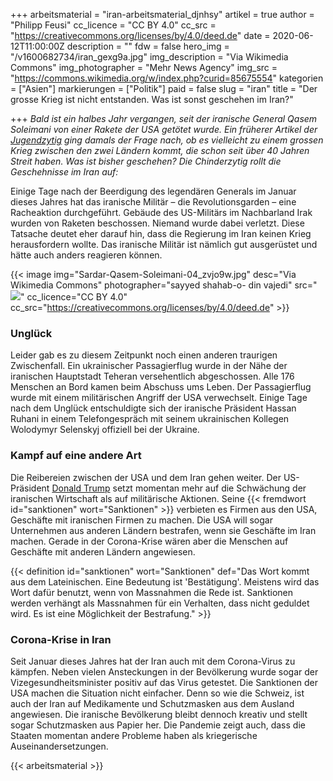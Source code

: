 +++
arbeitsmaterial = "iran-arbeitsmaterial_djnhsy"
artikel = true
author = "Philipp Feusi"
cc_licence = "CC BY 4.0"
cc_src = "https://creativecommons.org/licenses/by/4.0/deed.de"
date = 2020-06-12T11:00:00Z
description = ""
fdw = false
hero_img = "/v1600682734/iran_gexg9a.jpg"
img_description = "Via Wikimedia Commons"
img_photographer = "Mehr News Agency"
img_src = "https://commons.wikimedia.org/w/index.php?curid=85675554"
kategorien = ["Asien"]
markierungen = ["Politik"]
paid = false
slug = "iran"
title = "Der grosse Krieg ist nicht entstanden. Was ist sonst geschehen im Iran?"

+++
_Bald ist ein halbes Jahr vergangen, seit der iranische General Qasem Soleimani von einer Rakete der USA getötet wurde. Ein früherer Artikel der_ [_Jugendzytig_](https://www.jugendzytig.ch/kriegimiran) _ging damals der Frage nach, ob es vielleicht zu einem grossen Krieg zwischen den zwei Ländern kommt, die schon seit über 40 Jahren Streit haben. Was ist bisher geschehen? Die Chinderzytig rollt die Geschehnisse im Iran auf:_

Einige Tage nach der Beerdigung des legendären Generals im Januar dieses Jahres hat das iranische Militär – die Revolutionsgarden – eine Racheaktion durchgeführt. Gebäude des US-Militärs im Nachbarland Irak wurden von Raketen beschossen. Niemand wurde dabei verletzt. Diese Tatsache deutet eher darauf hin, dass die Regierung im Iran keinen Krieg herausfordern wollte. Das iranische Militär ist nämlich gut ausgerüstet und hätte auch anders reagieren können.

{{< image img="Sardar-Qasem-Soleimani-04_zvjo9w.jpg" desc="Via Wikimedia Commons" photographer="sayyed shahab-o- din vajedi" src="![](https://commons.wikimedia.org/wiki/File:Sardar_Qasem_Soleimani-04.jpg)" cc_licence="CC BY 4.0" cc_src="https://creativecommons.org/licenses/by/4.0/deed.de" >}}

### Unglück​

Leider gab es zu diesem Zeitpunkt noch einen anderen traurigen Zwischenfall. Ein ukrainischer Passagierflug wurde in der Nähe der iranischen Hauptstadt Teheran versehentlich abgeschossen. Alle 176 Menschen an Bord kamen beim Abschuss ums Leben. Der Passagierflug wurde mit einem militärischen Angriff der USA verwechselt. Einige Tage nach dem Unglück entschuldigte sich der iranische Präsident Hassan Ruhani in einem Telefongespräch mit seinem ukrainischen Kollegen Wolodymyr Selenskyj offiziell bei der Ukraine.

### Kampf auf eine andere Art

Die Reibereien zwischen der USA und dem Iran gehen weiter. Der US-Präsident [Donald Trump](https://www.chinderzytig.ch/donaldtrump) setzt momentan mehr auf die Schwächung der iranischen Wirtschaft als auf militärische Aktionen. Seine {{< fremdwort id="sanktionen" wort="Sanktionen" >}} verbieten es Firmen aus den USA, Geschäfte mit iranischen Firmen zu machen. Die USA will sogar Unternehmen aus anderen Ländern bestrafen, wenn sie Geschäfte im Iran machen. Gerade in der Corona-Krise wären aber die Menschen auf Geschäfte mit anderen Ländern angewiesen.

{{< definition id="sanktionen" wort="Sanktionen" def="Das Wort kommt aus dem Lateinischen. Eine Bedeutung ist 'Bestätigung'. Meistens wird das Wort dafür benutzt, wenn von Massnahmen die Rede ist. Sanktionen werden verhängt als Massnahmen für ein Verhalten, dass nicht geduldet wird. Es ist eine Möglichkeit der Bestrafung." >}}

### Corona-Krise in Iran

Seit Januar dieses Jahres hat der Iran auch mit dem Corona-Virus zu kämpfen. Neben vielen Ansteckungen in der Bevölkerung wurde sogar der Vizegesundheitsminister positiv auf das Virus getestet. Die Sanktionen der USA machen die Situation nicht einfacher. Denn so wie die Schweiz, ist auch der Iran auf Medikamente und Schutzmasken aus dem Ausland angewiesen. Die iranische Bevölkerung bleibt dennoch kreativ und stellt sogar Schutzmasken aus Papier her. Die Pandemie zeigt auch, dass die Staaten momentan andere Probleme haben als kriegerische Auseinandersetzungen.

{{< arbeitsmaterial >}}
